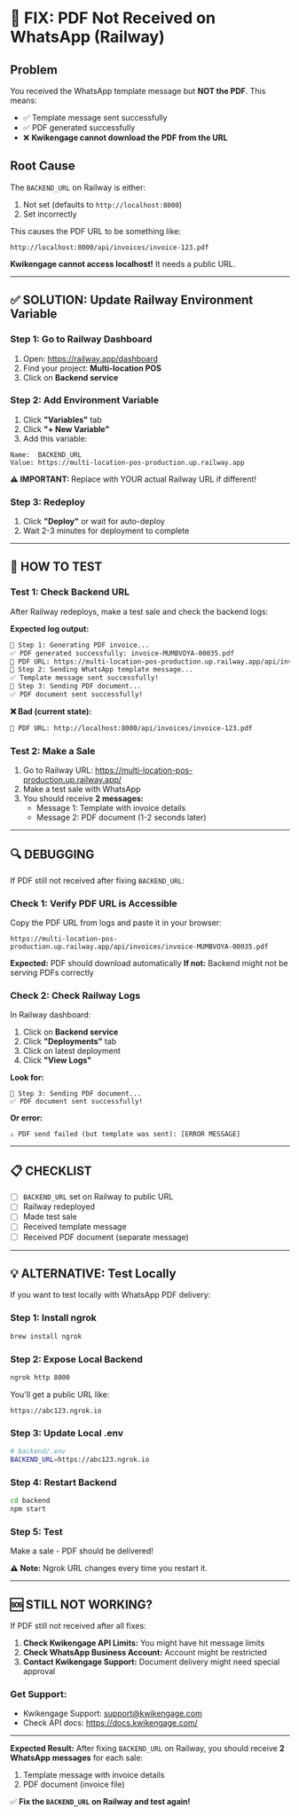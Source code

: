 # 🚨 FIX: PDF Not Received on WhatsApp (Railway)

## Problem
You received the WhatsApp template message but **NOT the PDF**. This means:
- ✅ Template message sent successfully
- ✅ PDF generated successfully
- ❌ **Kwikengage cannot download the PDF from the URL**

## Root Cause
The `BACKEND_URL` on Railway is either:
1. Not set (defaults to `http://localhost:8000`)
2. Set incorrectly

This causes the PDF URL to be something like:
```
http://localhost:8000/api/invoices/invoice-123.pdf
```

**Kwikengage cannot access localhost!** It needs a public URL.

---

## ✅ SOLUTION: Update Railway Environment Variable

### Step 1: Go to Railway Dashboard
1. Open: https://railway.app/dashboard
2. Find your project: **Multi-location POS**
3. Click on **Backend service**

### Step 2: Add Environment Variable
1. Click **"Variables"** tab
2. Click **"+ New Variable"**
3. Add this variable:

```
Name:  BACKEND_URL
Value: https://multi-location-pos-production.up.railway.app
```

**⚠️ IMPORTANT:** Replace with YOUR actual Railway URL if different!

### Step 3: Redeploy
1. Click **"Deploy"** or wait for auto-deploy
2. Wait 2-3 minutes for deployment to complete

---

## 🧪 HOW TO TEST

### Test 1: Check Backend URL
After Railway redeploys, make a test sale and check the backend logs:

**Expected log output:**
```bash
📄 Step 1: Generating PDF invoice...
✅ PDF generated successfully: invoice-MUMBVOYA-00035.pdf
📎 PDF URL: https://multi-location-pos-production.up.railway.app/api/invoices/invoice-MUMBVOYA-00035.pdf
📱 Step 2: Sending WhatsApp template message...
✅ Template message sent successfully!
📎 Step 3: Sending PDF document...
✅ PDF document sent successfully!
```

**❌ Bad (current state):**
```bash
📎 PDF URL: http://localhost:8000/api/invoices/invoice-123.pdf
```

### Test 2: Make a Sale
1. Go to Railway URL: https://multi-location-pos-production.up.railway.app/
2. Make a test sale with WhatsApp
3. You should receive **2 messages:**
   - Message 1: Template with invoice details
   - Message 2: PDF document (1-2 seconds later)

---

## 🔍 DEBUGGING

If PDF still not received after fixing `BACKEND_URL`:

### Check 1: Verify PDF URL is Accessible
Copy the PDF URL from logs and paste it in your browser:
```
https://multi-location-pos-production.up.railway.app/api/invoices/invoice-MUMBVOYA-00035.pdf
```

**Expected:** PDF should download automatically
**If not:** Backend might not be serving PDFs correctly

### Check 2: Check Railway Logs
In Railway dashboard:
1. Click on **Backend service**
2. Click **"Deployments"** tab
3. Click on latest deployment
4. Click **"View Logs"**

**Look for:**
```
📎 Step 3: Sending PDF document...
✅ PDF document sent successfully!
```

**Or error:**
```
⚠️ PDF send failed (but template was sent): [ERROR MESSAGE]
```

---

## 📋 CHECKLIST

- [ ] `BACKEND_URL` set on Railway to public URL
- [ ] Railway redeployed
- [ ] Made test sale
- [ ] Received template message
- [ ] Received PDF document (separate message)

---

## 💡 ALTERNATIVE: Test Locally

If you want to test locally with WhatsApp PDF delivery:

### Step 1: Install ngrok
```bash
brew install ngrok
```

### Step 2: Expose Local Backend
```bash
ngrok http 8000
```

You'll get a public URL like:
```
https://abc123.ngrok.io
```

### Step 3: Update Local .env
```bash
# backend/.env
BACKEND_URL=https://abc123.ngrok.io
```

### Step 4: Restart Backend
```bash
cd backend
npm start
```

### Step 5: Test
Make a sale - PDF should be delivered!

**⚠️ Note:** Ngrok URL changes every time you restart it.

---

## 🆘 STILL NOT WORKING?

If PDF still not received after all fixes:

1. **Check Kwikengage API Limits:** You might have hit message limits
2. **Check WhatsApp Business Account:** Account might be restricted
3. **Contact Kwikengage Support:** Document delivery might need special approval

### Get Support:
- Kwikengage Support: support@kwikengage.com
- Check API docs: https://docs.kwikengage.com/

---

**Expected Result:**
After fixing `BACKEND_URL` on Railway, you should receive **2 WhatsApp messages** for each sale:
1. Template message with invoice details
2. PDF document (invoice file)

✅ **Fix the `BACKEND_URL` on Railway and test again!**
